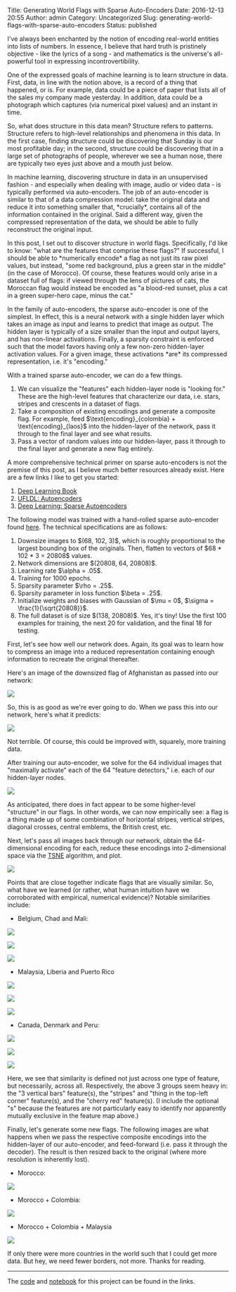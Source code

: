 Title: Generating World Flags with Sparse Auto-Encoders
Date: 2016-12-13 20:55
Author: admin
Category: Uncategorized
Slug: generating-world-flags-with-sparse-auto-encoders
Status: published

I've always been enchanted by the notion of encoding real-world entities
into lists of numbers. In essence, I believe that hard truth is
pristinely objective - like the lyrics of a song - and mathematics is
the universe's all-powerful tool in expressing incontrovertibility.

One of the expressed goals of machine learning is to learn structure in
data. First, data, in line with the notion above, is a record of a thing
that happened, or is. For example, data could be a piece of paper that
lists all of the sales my company made yesterday. In addition, data
could be a photograph which captures (via numerical pixel values) and an
instant in time.

So, what does structure in this data mean? Structure refers to patterns.
Structure refers to high-level relationships and phenomena in this data.
In the first case, finding structure could be discovering that Sunday is
our most profitable day; in the second, structure could be discovering
that in a large set of photographs of people, wherever we see a human
nose, there are typically two eyes just above and a mouth just below.

In machine learning, discovering structure in data in an unsupervised
fashion - and especially when dealing with image, audio or video data -
is typically performed via auto-encoders. The job of an auto-encoder is
similar to that of a data compression model: take the original data and
reduce it into something smaller that, \*crucially\*, contains all of
the information contained in the original. Said a different way, given
the compressed representation of the data, we should be able to fully
reconstruct the original input.

In this post, I set out to discover structure in world flags.
Specifically, I'd like to know: "what are the features that comprise
these flags?" If successful, I should be able to \*numerically encode\*
a flag as not just its raw pixel values, but instead, "some red
background, plus a green star in the middle" (in the case of Morocco).
Of course, these features would only arise in a dataset full of flags:
if viewed through the lens of pictures of cats, the Moroccan flag would
instead be encoded as "a blood-red sunset, plus a cat in a green
super-hero cape, minus the cat."

In the family of auto-encoders, the sparse auto-encoder is one of the
simplest. In effect, this is a neural network with a single hidden layer
which takes an image as input and learns to predict that image as
output. The hidden layer is typically of a size smaller than the input
and output layers, and has non-linear activations. Finally, a sparsity
constraint is enforced such that the model favors having only a few
non-zero hidden-layer activation values. For a given image, these
activations \*are\* its compressed representation, i.e. it's "encoding."

With a trained sparse auto-encoder, we can do a few things.

1.  We can visualize the "features" each hidden-layer node is "looking
    for." These are the high-level features that characterize our data,
    i.e. stars, stripes and crescents in a dataset of flags.
2.  Take a composition of existing encodings and generate a composite
    flag. For example, feed \$\\text{encoding}\_{colombia} +
    \\text{encoding}\_{laos}\$ into the hidden-layer of the network,
    pass it through to the final layer and see what results.
3.  Pass a vector of random values into our hidden-layer, pass it
    through to the final layer and generate a new flag entirely.

A more comprehensive technical primer on sparse auto-encoders is not the
premise of this post, as I believe much better resources already exist.
Here are a few links I like to get you started:

1.  [Deep Learning
    Book](http://www.deeplearningbook.org/contents/autoencoders.html)
2.  [UFLDL:
    Autoencoders](http://ufldl.stanford.edu/tutorial/unsupervised/Autoencoders/)
3.  [Deep Learning: Sparse
    Autoencoders](http://www.ericlwilkinson.com/blog/2014/11/19/deep-learning-sparse-autoencoders)

The following model was trained with a hand-rolled sparse auto-encoder
found
[here](https://github.com/cavaunpeu/vanilla-neural-nets/tree/master/vanilla_neural_nets/autoencoder/sparse_autoencoder).
The technical specifications are as follows:

1.  Downsize images to \$(68, 102, 3)\$, which is roughly proportional
    to the largest bounding box of the originals. Then, flatten to
    vectors of \$68 \* 102 \* 3 = 20808\$ values.
2.  Network dimensions are \$(20808, 64, 20808)\$.
3.  Learning rate \$\\alpha = .05\$.
4.  Training for 1000 epochs.
5.  Sparsity parameter \$\\rho = .25\$.
6.  Sparsity parameter in loss function \$\\beta = .25\$.
7.  Initialize weights and biases with Gaussian of \$\\mu = 0\$,
    \$\\sigma = \\frac{1}{\\sqrt{20808}}\$.
8.  The full dataset is of size \$(138, 20808)\$. Yes, it's tiny! Use
    the first 100 examples for training, the next 20 for validation, and
    the final 18 for testing.

First, let's see how well our network does. Again, its goal was to learn
how to compress an image into a reduced representation containing enough
information to recreate the original thereafter.

Here's an image of the downsized flag of Afghanistan as passed into our
network:

![](images/afghanistan_reduced_bitmap.png)

So, this is as good as we're ever going to do. When we pass this into
our network, here's what it predicts:

![](images/reconstructed_afghanistan_reduced_bitmap.png)

Not terrible. Of course, this could be improved with, squarely, more
training data.

After training our auto-encoder, we solve for the 64 individual images
that "maximally activate" each of the 64 "feature detectors," i.e. each
of our hidden-layer nodes.

![](figures/flag_embedding_features.png)

As anticipated, there does in fact appear to be some higher-level
"structure" in our flags. In other words, we can now empirically see: a
flag is a thing made up of some combination of horizontal stripes,
vertical stripes, diagonal crosses, central emblems, the British crest,
etc.

Next, let's pass all images back through our network, obtain the
64-dimensional encoding for each, reduce these encodings into
2-dimensional space via the
[TSNE](http://scikit-learn.org/stable/modules/generated/sklearn.manifold.TSNE.html) algorithm,
and plot.

![](figures/country_embeddings_tsne_plot.png)

Points that are close together indicate flags that are visually similar.
So, what have we learned (or rather, what human intuition have we
corroborated with empirical, numerical evidence)? Notable similarities
include:

- Belgium, Chad and Mali:

![](images/belgium_flag.jpg)

![](images/chad_flag.jpg)

![](images/mali_flag.jpg)

- Malaysia, Liberia and Puerto Rico

![](images/malaysia_flag.jpg)

![](images/liberia_flag.jpg)

![](images/puerto_rico_flag.jpg)

- Canada, Denmark and Peru:

![](images/canada_flag.jpg)

![](images/denmark_flag.jpg)

![](images/peru_flag.jpg)

Here, we see that similarity is defined not just across one type of
feature, but necessarily, across all. Respectively, the above 3 groups
seem heavy in: the "3 vertical bars" feature(s), the "stripes" and
"thing in the top-left corner" feature(s), and the "cherry red"
feature(s). (I include the optional "s" because the features are not
particularly easy to identify nor apparently mutually exclusive in the
feature map above.)

Finally, let's generate some new flags. The following images are what
happens when we pass the respective composite encodings into the
hidden-layer of our auto-encoder, and feed-forward (i.e. pass it through
the decoder). The result is then resized back to the original (where
more resolution is inherently lost).

- Morocco:

![](images/morocco_generated_flag.png)

- Morocco + Colombia:

![](images/morocco_colombia_generated_flag.png)

- Morocco + Colombia + Malaysia

![](images/morocco_colombia_malaysia_generated_flag.png)

If only there were more countries in the world such that I could get
more data. But hey, we need fewer borders, not more. Thanks for reading.

---

The [code](https://github.com/cavaunpeu/generate-world-flags) and
[notebook](http://nbviewer.jupyter.org/github/cavaunpeu/generate-world-flags/blob/master/generate-world-flags.ipynb)
for this project can be found in the links.
